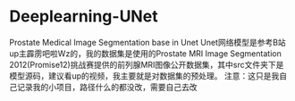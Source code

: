 # Deeplearning-UNet
Prostate Medical Image Segmentation base in Unet 
Unet网络模型是参考B站up主霹雳吧啦Wz的，我的数据集是使用的Prostate MRI Image Segmentation 2012(Promise12)挑战赛提供的前列腺MRI图像公开数据集，其中src文件夹下是模型源码，建议看up的视频，我主要就是对数据集的预处理。
注意：这只是我自己记录我的小项目，路径什么的都没改，需要自己去改

